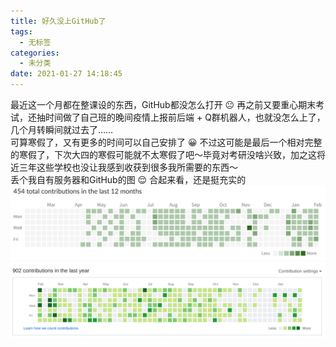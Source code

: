 ```yaml
---
title: 好久没上GitHub了
tags:
  - 无标签
categories:
  - 未分类
date: 2021-01-27 14:18:45
---
```

最近这一个月都在整课设的东西，GitHub都没怎么打开 :neutral_face: 再之前又要重心期末考试，还抽时间做了自己班的晚间疫情上报前后端 + Q群机器人，也就没怎么上了，几个月转瞬间就过去了……<!--more-->  
可算寒假了，又有更多的时间可以自己安排了 :grinning: 不过这可能是最后一个相对完整的寒假了，下次大四的寒假可能就不太寒假了吧～毕竟对考研没啥兴致，加之这将近三年这些学校也没让我感到收获到很多我所需要的东西～  
丢个我自有服务器和GitHub的图 :relieved: 合起来看，还是挺充实的  
![自有](/images/postsImgs/深度截图_选择区域_20200208174259.png)  
![GitHub](/images/postsImgs/深度截图_选择区域_20200208174225.png)


